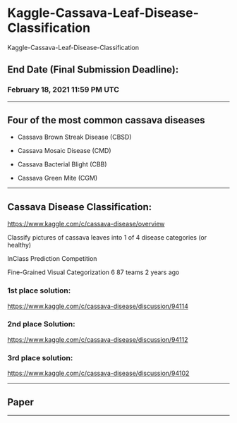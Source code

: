 # Kaggle-Cassava-Leaf-Disease-Classification
Kaggle-Cassava-Leaf-Disease-Classification

## End Date (Final Submission Deadline): 
### February 18, 2021 11:59 PM UTC

-------



## Four of the most common cassava diseases 
- Cassava Brown Streak Disease (CBSD) 

- Cassava Mosaic Disease (CMD) 

- Cassava Bacterial Blight (CBB) 

- Cassava Green Mite (CGM)

-------

## Cassava Disease Classification:
https://www.kaggle.com/c/cassava-disease/overview

Classify pictures of cassava leaves into 1 of 4 disease categories (or healthy)

InClass Prediction Competition

Fine-Grained Visual Categorization 6 87 teams 2 years ago

### 1st place solution:
https://www.kaggle.com/c/cassava-disease/discussion/94114

### 2nd place Solution:
https://www.kaggle.com/c/cassava-disease/discussion/94112

### 3rd place solution:
https://www.kaggle.com/c/cassava-disease/discussion/94102


-------

## Paper





--------


